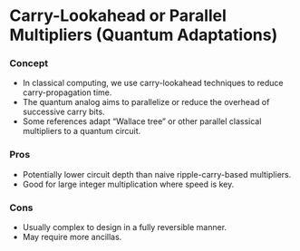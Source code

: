 # Carry-Lookahead or Parallel Multipliers (Quantum Adaptations)

### Concept

* In classical computing, we use carry-lookahead techniques to reduce carry-propagation time.
* The quantum analog aims to parallelize or reduce the overhead of successive carry bits.
* Some references adapt “Wallace tree” or other parallel classical multipliers to a quantum circuit.

### Pros

* Potentially lower circuit depth than naive ripple-carry-based multipliers.
* Good for large integer multiplication where speed is key.

### Cons

* Usually complex to design in a fully reversible manner.
* May require more ancillas.
